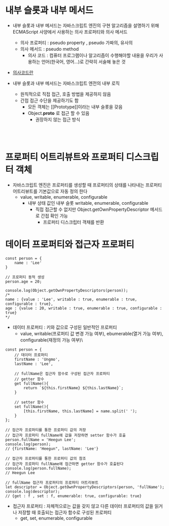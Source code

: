 # 내부 슬롯과 내부 메서드

-   내부 슬롯과 내부 메서드는 자바스크립트 엔진의 구현 알고리즘을 설명하기 위해 ECMAScript 사양에서 사용하는 의사 프로퍼티와 의사 메서드

    -   의사 프로퍼티 : pseudo property , pseudo 가짜의, 유사의
    -   의사 메서드 : pseudo method
        -   의사 코드 : 컴퓨터 프로그램이나 알고리즘이 수행해야할 내용을 우리가 사용하는 언어(한국어, 영어...)로 간략히 서술해 놓은 것

-   [의사코드란](https://medium.com/djangogirlsseoul-codecamp/%EC%9D%98%EC%82%AC%EC%BD%94%EB%93%9C-pseudo-code-%EB%9E%80-d892a3479b1d)

-   내부 슬롯과 내부 메서드는 자바스크립트 엔전의 내부 로직
    -   원칙적으로 직접 접근, 호출 방법을 제공하지 않음
    -   간접 접근 수단을 제공하기도 함
        -   모든 객체는 [[Prototype]]이라는 내부 슬롯을 갖음
        -   Object.**proto** 로 접근 할 수 있음
            -   권장하지 않는 접근 방식

<br/>
<br/>

# 프로퍼티 어트리뷰트와 프로퍼티 디스크립터 객체

-   자바스크립트 엔진은 프로퍼티를 생성할 때 프로퍼티의 상태를 나타내는 프로퍼티 어트리뷰트를 기본값으로 자동 정의 한다
    -   value, writable, enumerable, configurable
        -   내부 상태 값인 내부 슬롯 writable, enumerable, configurable
            -   직접 접근할 수 없지만 Object.getOwnPropertyDescriptor 메서드로 간접 확인 가능
                -   프로퍼티 디스크립터 객채를 반환

# 데이터 프로퍼티와 접근자 프로퍼티

```
const person = {
    name : 'Lee'
}

// 프로퍼티 동적 생성
person.age = 20;

console.log(Object.getOwnPropertyDescriptors(person));
/*
name : {value : 'Lee', writable : true, enumerable : true, configurable : true},
age : {value : 20, writable : true, enumerable : true, configurable : true}
*/
```

-   데이터 프로퍼티 : 키와 값으로 구성된 일반적인 프로퍼티
    -   value, writable(프로퍼티 값 변경 가능 여부), ebumerable(열거 가능 여부), configurable(재정의 가능 여부)\

```
const person = {
    // 데이터 프로퍼티
    firstName : 'Ungmo',
    lastName : 'Lee',

    // fullName은 접근자 함수로 구성된 접근자 프로퍼티
    // getter 함수
    get fullName(){
        return `${this.firstName} ${this.lastName}`;
    }

    // setter 함수
    set fullName(){
        [this.firstName, this.lastName] = name.split(' ');
    }
};

// 접근자 프로퍼티를 통한 프로퍼티 값의 저장
// 접근자 프로퍼티 fullName에 값을 저장하면 setter 함수가 호출
person.fullName = 'Heegun Lee';
console.log(person);
// {firstName: 'Heegun", lastName: 'Lee'}

// 접근자 프로퍼티를 통한 프로퍼티 값의 참조
// 접근자 프로퍼티 fullName에 접근하면 getter 함수가 호출된다
console.log(person.fullName);
// Heegun Lee

// fullName 접근자 프로퍼티의 프로퍼티 어트리뷰트
let descriptor = Object.getOwnPropertyDescriptors(person, 'fullName');
console.log(descriptor);
// {get : f , set : f, enumerable: true, configurable: true}
```

-   접근자 프로퍼티 : 자체적으로는 값을 갖지 않고 다른 데이터 프로퍼티의 값을 읽거나 저장할 때 호출되는 접근자 함수로 구성된 프로퍼티
    -   get, set, enumerable, configurable
